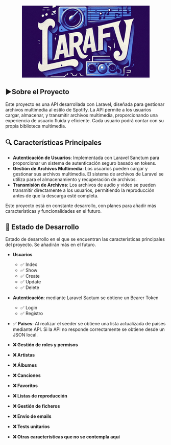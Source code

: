 <p align="center"><img src="https://raw.githubusercontent.com/romo2613/api-larafy/main/public/images/16_9_d2b8b9b6-2e70-4998-88e5-b1f44619e447.jpeg" width="400" alt="Laravel Logo"></p>

<!-- <p align="center">
<a href="https://github.com/laravel/framework/actions"><img src="https://github.com/laravel/framework/workflows/tests/badge.svg" alt="Build Status"></a>
<a href="https://packagist.org/packages/laravel/framework"><img src="https://img.shields.io/packagist/dt/laravel/framework" alt="Total Downloads"></a>
<a href="https://packagist.org/packages/laravel/framework"><img src="https://img.shields.io/packagist/v/laravel/framework" alt="Latest Stable Version"></a>
<a href="https://packagist.org/packages/laravel/framework"><img src="https://img.shields.io/packagist/l/laravel/framework" alt="License"></a>
</p> -->

## ▶️Sobre el Proyecto

Este proyecto es una API desarrollada con Laravel, diseñada para gestionar archivos multimedia al estilo de Spotify. La API permite a los usuarios cargar, almacenar, y transmitir archivos multimedia, proporcionando una experiencia de usuario fluida y eficiente. Cada usuario podrá contar con su propia biblioteca multimedia.

##  🔍 Características Principales

- **Autenticación de Usuarios**: Implementada con Laravel Sanctum para proporcionar un sistema de autenticación seguro basado en tokens.
- **Gestión de Archivos Multimedia**: Los usuarios pueden cargar y gestionar sus archivos multimedia. El sistema de archivos de Laravel se utiliza para el almacenamiento y recuperación de archivos.
- **Transmisión de Archivos**: Los archivos de audio y video se pueden transmitir directamente a los usuarios, permitiendo la reproducción antes de que la descarga esté completa.

Este proyecto está en constante desarrollo, con planes para añadir más características y funcionalidades en el futuro.

## 🚧 Estado de Desarrollo

Estado de desarrollo en el que se encuentran las características principales del proyecto. Se añadirán más en el futuro.


- **Usuarios**
  - ✅ Index
  - ✅ Show
  - ✅ Create
  - ✅ Update
  - ✅ Delete
- **Autenticación**: mediante Laravel Sactum se obtiene un Bearer Token
  - ✅ Login
  - ✅ Registro
- ✅ **Paises**: Al realizar el seeder se obtiene una lista actualizada de paises mediante API. Si la API no responde correctamente se obtiene desde un JSON local.

- **❌ Gestión de roles y permisos**
- **❌ Artistas**
- **❌ Álbumes**
- **❌ Canciones**
- **❌ Favoritos**
- **❌ Listas de reproducción**
- **❌ Gestión de ficheros**
- **❌ Envio de emails**
- **❌ Tests unitarios**
- **❌ Otras características que no se contempla aquí**



